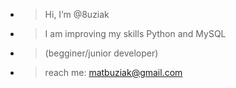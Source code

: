- > Hi, I’m @8uziak
- > I am improving my skills Python and MySQL
- > (begginer/junior developer)
- > reach me: matbuziak@gmail.com

<!---
8uziak/8uziak is a ✨ special ✨ repository because its `README.md` (this file) appears on your GitHub profile.
You can click the Preview link to take a look at your changes.
--->
